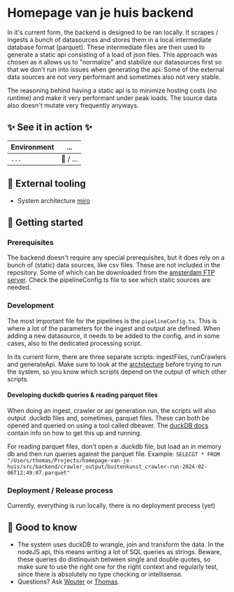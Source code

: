 # Homepage van je huis backend

In it's current form, the backend is designed to be ran locally. It scrapes / ingests a bunch of datasources and stores them in a local intermediate database format (parquet). These intermediate files are then used to generate a static api consisting of a load of json files. This approach was chosen as it allows us to "normalize" and stabilize our datasources first so that we don't run into issues when generating the api. Some of the external data sources are not very performant and sometimes also not very stable.

The reasoning behind having a static api is to minimize hosting costs (no runtime) and make it very performant under peak loads. The source data also doesn't mutate very frequently anyways.

## ✨ See it in action ✨

| Environment | ...      |
| ----------- | -------- |
| `...`       | 🚧 / ... |

## 🧰 External tooling

-   System architecture [miro](https://miro.com/app/board/uXjVN4O0Egs=/)

## 🚀 Getting started

### Prerequisites

The backend doesn't require any special prerequisites, but it does rely on a bunch of (static) data sources, like csv files. These are not included in the repository. Some of which can be downloaded from the [amsterdam FTP server](https://www.amsterdam.nl/stelselpedia/producten-stelsel/schijf-ftp-server/). Check the pipelineConfig.ts file to see which static sources are needed.

### Development

The most important file for the pipelines is the `pipelineConfig.ts`. This is where a lot of the parameters for the ingest and output are defined. When adding a new datasource, it needs to be added to the config, and in some cases, also to the dedicated processing script.

In its current form, there are three separate scripts: ingestFiles, runCrawlers and generateApi. Make sure to look at the [architecture](https://miro.com/app/board/uXjVN4O0Egs=/) before trying to run the system, so you know which scripts depend on the output of which other scripts.

#### Developing duckdb queries & reading parquet files

When doing an ingest, crawler or api generation run, the scripts will also output .duckdb files and, sometimes, parquet files. These can both be opened and queried on using a tool called dbeaver. The [duckDB docs](https://duckdb.org/docs/guides/sql_editors/dbeaver.html) contain info on how to get this up and running.

For reading parquet files, don't open a .duckdb file, but load an in memory db and then run queries against the parquet file.
Example: `SELECGT * FROM "/Users/thomas/Projects/homepage-van-je-huis/src/backend/crawler_output/buitenkunst_crawler-run-2024-02-06T12:49:07.parquet"`

### Deployment / Release process

Currently, everything is run locally, there is no deployment process (yet)

## 🤚 Good to know

-   The system uses duckDB to wrangle, join and transform the data. In the nodeJS api, this means writing a lot of SQL queries as strings. Beware, these queries do distinquish between single and double quotes, so make sure to use the right one for the right context and regularly test, since there is absolutely no type checking or intellisense.
-   Questions? Ask [Wouter](https://arc.enterprise.slack.com/user/@U02KFD7J3) or [Thomas](https://arc.enterprise.slack.com/user/@U041JE72HF1).
